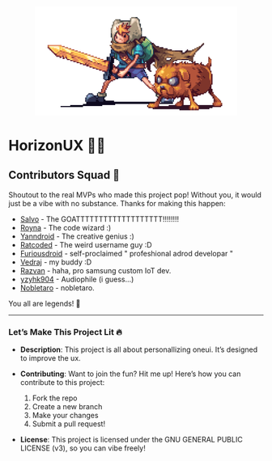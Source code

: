 <p align="center">
  <img src="https://github.com/selimdoyranli/selimdoyranli/blob/master/preview.gif" width="400" alt="Project HorizonUX" />
</p>

# HorizonUX 🚀✨

## Contributors Squad 🥰

Shoutout to the real MVPs who made this project pop! Without you, it would just be a vibe with no substance. Thanks for making this happen:

- [Salvo](https://github.com/salvogiangri) - The GOATTTTTTTTTTTTTTTTTTT!!!!!!!!
- [Royna](https://github.com/Royna2544) - The code wizard :)
- [Yanndroid](https://github.com/Yanndroid) - The creative genius :)
- [Ratcoded](https://github.com/ratcoded) - The weird username guy :D
- [Furiousdroid](https://github.com/furiousdroid) - self-proclaimed " profeshional adrod developar "
- [Vedraj](https://github.com/gawasvedraj) - my buddy :D
- [Razvan](https://github.com/corsicanu) - haha, pro samsung custom IoT dev.
- [yzyhk904](https://github.com/yzyhk904) - Audiophile (i guess...)
- [Nobletaro](https://t.me/GalaxyApksOfftopic/908527) - nobletaro.

You all are legends! 💖

---

### Let’s Make This Project Lit 🔥

- **Description**: This project is all about personallizing oneui. It’s designed to improve the ux.
  
- **Contributing**: Want to join the fun? Hit me up! Here’s how you can contribute to this project:
  
  1. Fork the repo
  2. Create a new branch
  3. Make your changes
  4. Submit a pull request!

- **License**: This project is licensed under the GNU GENERAL PUBLIC LICENSE (v3), so you can vibe freely!